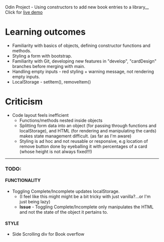Odin Project -
Using constructors to add new book entries to a library__
Click for [live demo](https://alexwardill.github.io/op_ibrary/)

# Learning outcomes
* Familiarity with basics of objects, defining constructor functions and methods.
* Styling a form with bootstrap.
* Familiarity with Git, developing new features in "develop", "cardDesign" branches before merging with main.
* Handling empty inputs - red styling + warning message, not rendering empty inputs.
* LocalStorage - setItem(), removeItem()

# Criticism
* Code layout feels inefficient
    * Functions/methods nested inside objects
    * Splitting form data into an object (for passing through functions and localStorage), and HTML (for rendering and manipulating the cards) makes state management difficult. (as far as I'm aware)
    * Styling is ad hoc and not reusable or responsive, e.g location of remove button done by eyeballing it with percentages of a card (whose height is not always fixed!!!)

----

### TODO:
#### FUNCTIONALITY
* Toggling Complete/Incomplete updates localStorage. 
    * (I feel like this might might be a bit tricky with just vanilla?...or I'm just being lazy)
    * **Issue** - Toggling Complete/Incomplete only manipulates the HTML and not the state of the object it pertains to.


#### STYLE
* Side Scrolling div for Book overflow
